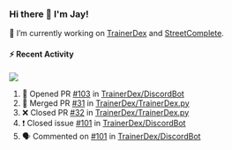 ### Hi there 👋 I'm Jay!

🔭 I’m currently working on [TrainerDex](https://www.github.com/TrainerDex) and [StreetComplete](https://github.com/streetcomplete/StreetComplete).

#### :zap: Recent Activity

[<img src="https://github-readme-stats.vercel.app/api/wakatime?username=TurnrDev&layout=compact&custom_title=Last 7 Days Language Breakdown" />](https://wakatime.com/@TurnrDev)
<br>
<!--START_SECTION:activity-->
1. 💪 Opened PR [#103](https://github.com/TrainerDex/DiscordBot/pull/103) in [TrainerDex/DiscordBot](https://github.com/TrainerDex/DiscordBot)
2. 🎉 Merged PR [#31](https://github.com/TrainerDex/TrainerDex.py/pull/31) in [TrainerDex/TrainerDex.py](https://github.com/TrainerDex/TrainerDex.py)
3. ❌ Closed PR [#32](https://github.com/TrainerDex/TrainerDex.py/pull/32) in [TrainerDex/TrainerDex.py](https://github.com/TrainerDex/TrainerDex.py)
4. ❗️ Closed issue [#101](https://github.com/TrainerDex/DiscordBot/issues/101) in [TrainerDex/DiscordBot](https://github.com/TrainerDex/DiscordBot)
5. 🗣 Commented on [#101](https://github.com/TrainerDex/DiscordBot/issues/101) in [TrainerDex/DiscordBot](https://github.com/TrainerDex/DiscordBot)
<!--END_SECTION:activity-->
